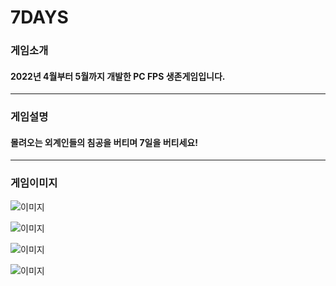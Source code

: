 # 7DAYS
### 게임소개 
#### 2022년 4월부터 5월까지 개발한 PC FPS 생존게임입니다.
----------
### 게임설명
#### 몰려오는 외계인들의 침공을 버티며 7일을 버티세요!
----------
### 게임이미지

![이미지](https://cdn.discordapp.com/attachments/1031870281893031999/1084405606066176000/image.png)

![이미지](https://cdn.discordapp.com/attachments/1031870281893031999/1084418609943691335/image.png)

![이미지](https://cdn.discordapp.com/attachments/1031870281893031999/1084418994993377411/image.png)

![이미지](https://cdn.discordapp.com/attachments/1031870281893031999/1084419423298932847/image.png)
